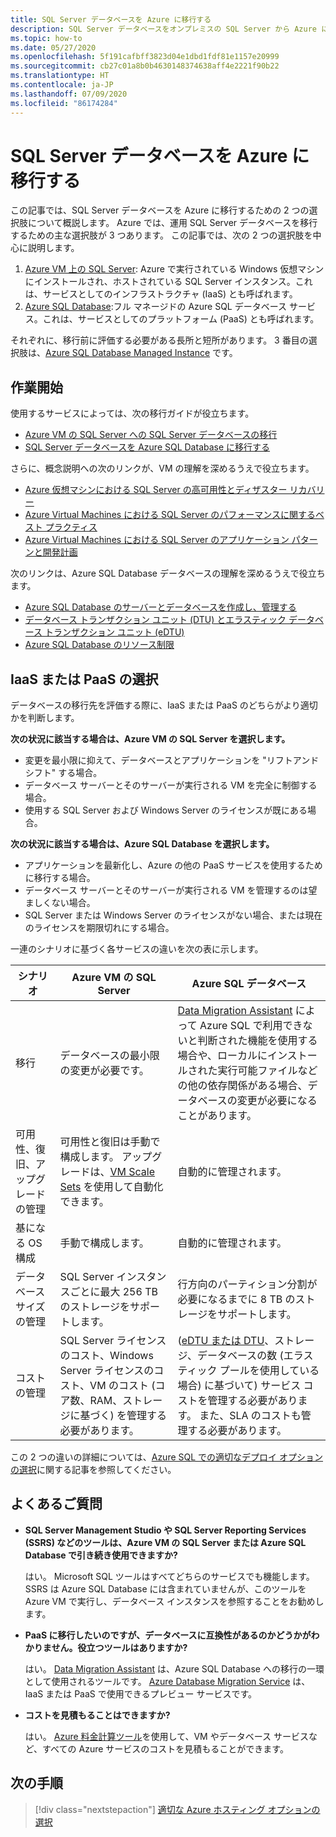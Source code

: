 ```yaml
---
title: SQL Server データベースを Azure に移行する
description: SQL Server データベースをオンプレミスの SQL Server から Azure に移行する方法について説明します。
ms.topic: how-to
ms.date: 05/27/2020
ms.openlocfilehash: 5f191cafbff3823d04e1dbd1fdf81e1157e20999
ms.sourcegitcommit: cb27c01a8b0b4630148374638aff4e2221f90b22
ms.translationtype: HT
ms.contentlocale: ja-JP
ms.lasthandoff: 07/09/2020
ms.locfileid: "86174284"
---
```

# <a name="migrate-a-sql-server-database-to-azure"></a>SQL Server データベースを Azure に移行する

この記事では、SQL Server データベースを Azure に移行するための 2 つの選択肢について概説します。 Azure では、運用 SQL Server データベースを移行するための主な選択肢が 3 つあります。 この記事では、次の 2 つの選択肢を中心に説明します。

1. [Azure VM 上の SQL Server](/azure/virtual-machines/windows/sql/virtual-machines-windows-sql-server-iaas-overview): Azure で実行されている Windows 仮想マシンにインストールされ、ホストされている SQL Server インスタンス。これは、サービスとしてのインフラストラクチャ (IaaS) とも呼ばれます。
2. [Azure SQL Database](/azure/sql-database/sql-database-technical-overview):フル マネージドの Azure SQL データベース サービス。これは、サービスとしてのプラットフォーム (PaaS) とも呼ばれます。

それぞれに、移行前に評価する必要がある長所と短所があります。 3 番目の選択肢は、[Azure SQL Database Managed Instance](/azure/sql-database/sql-database-managed-instance) です。

## <a name="get-started"></a>作業開始

使用するサービスによっては、次の移行ガイドが役立ちます。

* [Azure VM の SQL Server への SQL Server データベースの移行](/azure/virtual-machines/windows/sql/virtual-machines-windows-migrate-sql)
* [SQL Server データベースを Azure SQL Database に移行する](/azure/sql-database/sql-database-migrate-your-sql-server-database)

さらに、概念説明への次のリンクが、VM の理解を深めるうえで役立ちます。

* [Azure 仮想マシンにおける SQL Server の高可用性とディザスター リカバリー](/azure/virtual-machines/windows/sql/virtual-machines-windows-sql-high-availability-dr)
* [Azure Virtual Machines における SQL Server のパフォーマンスに関するベスト プラクティス](/azure/virtual-machines/windows/sql/virtual-machines-windows-sql-performance)
* [Azure Virtual Machines における SQL Server のアプリケーション パターンと開発計画](/azure/virtual-machines/windows/sql/virtual-machines-windows-sql-server-app-patterns-dev-strategies)

次のリンクは、Azure SQL Database データベースの理解を深めるうえで役立ちます。

* [Azure SQL Database のサーバーとデータベースを作成し、管理する](/azure/sql-database/sql-database-servers-databases)
* [データベース トランザクション ユニット (DTU) とエラスティック データベース トランザクション ユニット (eDTU)](/azure/sql-database/sql-database-what-is-a-dtu)
* [Azure SQL Database のリソース制限](/azure/sql-database/sql-database-resource-limits)

## <a name="choosing-iaas-or-paas"></a>IaaS または PaaS の選択

データベースの移行先を評価する際に、IaaS または PaaS のどちらがより適切かを判断します。

**次の状況に該当する場合は、Azure VM の SQL Server を選択します。**

* 変更を最小限に抑えて、データベースとアプリケーションを "リフトアンドシフト" する場合。
* データベース サーバーとそのサーバーが実行される VM を完全に制御する場合。
* 使用する SQL Server および Windows Server のライセンスが既にある場合。

**次の状況に該当する場合は、Azure SQL Database を選択します。**

* アプリケーションを最新化し、Azure の他の PaaS サービスを使用するために移行する場合。
* データベース サーバーとそのサーバーが実行される VM を管理するのは望ましくない場合。
* SQL Server または Windows Server のライセンスがない場合、または現在のライセンスを期限切れにする場合。

一連のシナリオに基づく各サービスの違いを次の表に示します。

| シナリオ | Azure VM の SQL Server | Azure SQL データベース |
|----------|-------------------------|--------------------|
| 移行 | データベースの最小限の変更が必要です。 | [Data Migration Assistant](https://www.microsoft.com/download/details.aspx?id=53595) によって Azure SQL で利用できないと判断された機能を使用する場合や、ローカルにインストールされた実行可能ファイルなどの他の依存関係がある場合、データベースの変更が必要になることがあります。|
| 可用性、復旧、アップグレードの管理 | 可用性と復旧は手動で構成します。 アップグレードは、[VM Scale Sets](/azure/virtual-machine-scale-sets/virtual-machine-scale-sets-automatic-upgrade) を使用して自動化できます。 | 自動的に管理されます。 |
| 基になる OS 構成 | 手動で構成します。 | 自動的に管理されます。 |
| データベース サイズの管理 | SQL Server インスタンスごとに最大 256 TB のストレージをサポートします。 | 行方向のパーティション分割が必要になるまでに 8 TB のストレージをサポートします。 |
| コストの管理 | SQL Server ライセンスのコスト、Windows Server ライセンスのコスト、VM のコスト (コア数、RAM、ストレージに基づく) を管理する必要があります。 | ([eDTU または DTU](/azure/sql-database/sql-database-what-is-a-dtu)、ストレージ、データベースの数 (エラスティック プールを使用している場合) に基づいて) サービス コストを管理する必要があります。 また、SLA のコストも管理する必要があります。 |

この 2 つの違いの詳細については、[Azure SQL での適切なデプロイ オプションの選択](/azure/sql-database/sql-database-paas-vs-sql-server-iaas)に関する記事を参照してください。

## <a name="faq"></a>よくあるご質問

* **SQL Server Management Studio や SQL Server Reporting Services (SSRS) などのツールは、Azure VM の SQL Server または Azure SQL Database で引き続き使用できますか?**

    はい。 Microsoft SQL ツールはすべてどちらのサービスでも機能します。 SSRS は Azure SQL Database には含まれていませんが、このツールを Azure VM で実行し、データベース インスタンスを参照することをお勧めします。

* **PaaS に移行したいのですが、データベースに互換性があるのかどうかがわかりません。役立つツールはありますか?**

    はい。 [Data Migration Assistant](https://www.microsoft.com/download/details.aspx?id=53595) は、Azure SQL Database への移行の一環として使用されるツールです。 [Azure Database Migration Service](https://azure.microsoft.com/campaigns/database-migration/) は、IaaS または PaaS で使用できるプレビュー サービスです。

* **コストを見積もることはできますか?**

    はい。 [Azure 料金計算ツール](https://azure.microsoft.com/pricing/calculator/)を使用して、VM やデータベース サービスなど、すべての Azure サービスのコストを見積もることができます。

## <a name="next-steps"></a>次の手順

> [!div class="nextstepaction"]
> [適切な Azure ホスティング オプションの選択](choose.md)
